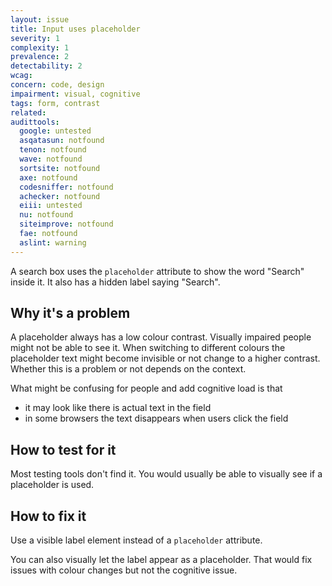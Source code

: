```yaml
---
layout: issue
title: Input uses placeholder
severity: 1
complexity: 1
prevalence: 2
detectability: 2
wcag:
concern: code, design
impairment: visual, cognitive
tags: form, contrast
related:
audittools:
  google: untested
  asqatasun: notfound
  tenon: notfound
  wave: notfound
  sortsite: notfound
  axe: notfound
  codesniffer: notfound
  achecker: notfound
  eiii: untested
  nu: notfound
  siteimprove: notfound
  fae: notfound
  aslint: warning
---
```


A search box uses the `placeholder` attribute to show the word "Search" inside it. It also has a hidden label saying "Search".


## Why it's a problem

A placeholder always has a low colour contrast. Visually impaired people might not be able to see it. When switching to different colours the placeholder text might become invisible or not change to a higher contrast.
Whether this is a problem or not depends on the context.

What might be confusing for people and add cognitive load is that

* it may look like there is actual text in the field
* in some browsers the text disappears when users click the field


## How to test for it

Most testing tools don't find it.
You would usually be able to visually see if a placeholder is used.


## How to fix it

Use a visible label element instead of a `placeholder` attribute.

You can also visually let the label appear as a placeholder. That would fix issues with colour changes but not the cognitive issue.

